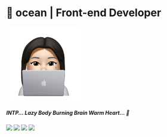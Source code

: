 

# 🌊 ocean | Front-end Developer 
<img src="./coding-uzi.png" width="200"/>

##### INTP... Lazy Body Burning Brain Warm Heart... 🐻
<img src="https://img.shields.io/badge/JavaScript-yellow" /> <img src="https://img.shields.io/badge/TypeScript-blue" /> <img src="https://img.shields.io/badge/React-9cf" /> <img src="https://img.shields.io/badge/Redux-blueviolet" />




